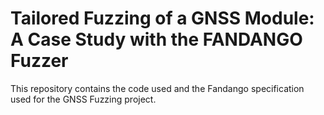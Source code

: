 # Tailored Fuzzing of a GNSS Module: A Case Study with the FANDANGO Fuzzer

This repository contains the code used and the Fandango specification used for the GNSS Fuzzing project.